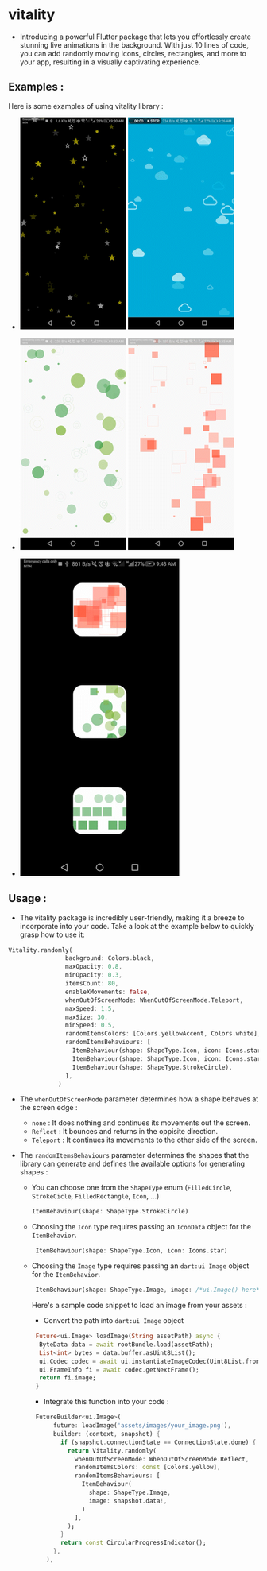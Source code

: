 # vitality

- Introducing a powerful Flutter package that lets you effortlessly create stunning live animations in the background. With just 10 lines of code, you can add randomly moving icons, circles, rectangles, and more to your app, resulting in a visually captivating experience.

## Examples :

Here is some examples of using vitality library :

- ![example 1](https://github.com/AbdulrhmanSayedAli/vitalityGifs/blob/main/example_1.gif) ![example 2](https://github.com/AbdulrhmanSayedAli/vitalityGifs/blob/main/example_2.gif)

- ![example 3](https://github.com/AbdulrhmanSayedAli/vitalityGifs/blob/main/example_3.gif) ![example 4](https://github.com/AbdulrhmanSayedAli/vitalityGifs/blob/main/example_4.gif)

- ![example 5](https://github.com/AbdulrhmanSayedAli/vitalityGifs/blob/main/example_5.gif)

## Usage :

- The vitality package is incredibly user-friendly, making it a breeze to incorporate into your code. Take a look at the example below to quickly grasp how to use it:

```dart
Vitality.randomly(
                background: Colors.black,
                maxOpacity: 0.8,
                minOpacity: 0.3,
                itemsCount: 80,
                enableXMovements: false,
                whenOutOfScreenMode: WhenOutOfScreenMode.Teleport,
                maxSpeed: 1.5,
                maxSize: 30,
                minSpeed: 0.5,
                randomItemsColors: [Colors.yellowAccent, Colors.white],
                randomItemsBehaviours: [
                  ItemBehaviour(shape: ShapeType.Icon, icon: Icons.star),
                  ItemBehaviour(shape: ShapeType.Icon, icon: Icons.star_border),
                  ItemBehaviour(shape: ShapeType.StrokeCircle),
                ],
              )
```

- The `whenOutOfScreenMode` parameter determines how a shape behaves at the screen edge :

  - `none` : It does nothing and continues its movements out the screen.
  - `Reflect` : It bounces and returns in the oppisite direction.
  - `Teleport` : It continues its movements to the other side of the screen.

- The `randomItemsBehaviours` parameter determines the shapes that the library can generate and defines the available options for generating shapes :

  - You can choose one from the `ShapeType` enum (`FilledCircle`, `StrokeCicle`, `FilledRectangle`, `Icon`, ...)

    ```dart
    ItemBehaviour(shape: ShapeType.StrokeCircle)
    ```

  - Choosing the `Icon` type requires passing an `IconData` object for the `ItemBehavior`.

    ```dart
     ItemBehaviour(shape: ShapeType.Icon, icon: Icons.star)
    ```

  - Choosing the `Image` type requires passing an `dart:ui Image` object for the `ItemBehavior`.

    ```dart
     ItemBehaviour(shape: ShapeType.Image, image: /*ui.Image() here*/)
    ```

    Here's a sample code snippet to load an image from your assets :

    - Convert the path into `dart:ui Image` object

    ```dart
     Future<ui.Image> loadImage(String assetPath) async {
      ByteData data = await rootBundle.load(assetPath);
      List<int> bytes = data.buffer.asUint8List();
      ui.Codec codec = await ui.instantiateImageCodec(Uint8List.fromList(bytes));
      ui.FrameInfo fi = await codec.getNextFrame();
      return fi.image;
     }
    ```

    - Integrate this function into your code :

    ```dart
     FutureBuilder<ui.Image>(
          future: loadImage('assets/images/your_image.png'),
          builder: (context, snapshot) {
            if (snapshot.connectionState == ConnectionState.done) {
              return Vitality.randomly(
                whenOutOfScreenMode: WhenOutOfScreenMode.Reflect,
                randomItemsColors: const [Colors.yellow],
                randomItemsBehaviours: [
                  ItemBehaviour(
                    shape: ShapeType.Image,
                    image: snapshot.data!,
                  )
                ],
              );
            }
            return const CircularProgressIndicator();
          },
        ),
    ```
